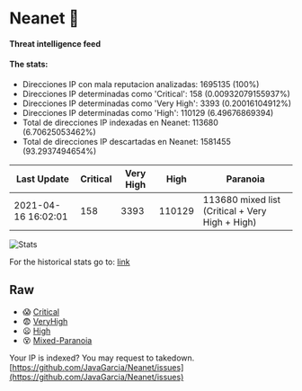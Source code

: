 # Neanet :hocho:
#### Threat intelligence feed
#### The stats:

- Direcciones IP con mala reputacion analizadas: 1695135 (100%)
- Direcciones IP determinadas como 'Critical':  158 (0.00932079155937%)
- Direcciones IP determinadas como 'Very High':  3393 (0.20016104912%)
- Direcciones IP determinadas como 'High':  110129 (6.49676869394)
- Total de direcciones IP indexadas en Neanet:  113680 (6.70625053462%)
- Total de direcciones IP descartadas en Neanet:  1581455 (93.2937494654%)

| Last Update | Critical | Very High | High | Paranoia |
| --- | --- | --- | --- | --- |
| 2021-04-16 16:02:01 | 158 | 3393 | 110129 | 113680 mixed list (Critical + Very High + High)|

![Stats](https://docs.google.com/spreadsheets/d/e/2PACX-1vSnaNMIXVabIpDJjufMlzH7poXnshF3mgd8Is1g9ytUEzVsP5my4Trn8f-xkoLLQ38xpL3HtmUexLo6/pubchart?oid=501124687&format=image)

For the historical stats go to: [link](/stats.csv)
## Raw
- :scream: [Critical](https://raw.githubusercontent.com/JavaGarcia/Neanet/master/blacklists/neanet_critical.txt)
- :fearful: [VeryHigh](https://raw.githubusercontent.com/JavaGarcia/Neanet/master/blacklists/neanet_veryHigh.txtt)
- :frowning: [High](https://raw.githubusercontent.com/JavaGarcia/Neanet/master/blacklists/neanet_high.txt)
- :dizzy_face: [Mixed-Paranoia](https://raw.githubusercontent.com/JavaGarcia/Neanet/master/blacklists/neanet_all.txt)


Your IP is indexed? You may request to takedown. [https://github.com/JavaGarcia/Neanet/issues](https://github.com/JavaGarcia/Neanet/issues)





































































































































































































































































































































































































































































































































































































































































































































































































































































































































































































































































































































































































































































































































































































































































































































































































































































































































































































































































































































































































































































































































































































































































































































































































































































































































































































































































































































































































































































































































































































































































































































































































































































































































































































































































































































































































































































































































































































































































































































































































































































































































































































































































































































































































































































































































































































































































































































































































































































































































































































































































































































































































































































































































































































































































































































































































































































































































































































































































